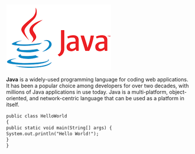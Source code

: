 ![Java ](images/download.png)


**Java** is a widely-used programming language for coding web applications. It has been a popular choice among developers for over two decades, with millions of Java applications in use today. Java is a multi-platform, object-oriented, and network-centric language that can be used as a platform in itself.

```
public class HelloWorld
{
public static void main(String[] args) {
System.out.println("Hello World!");
}
}
```